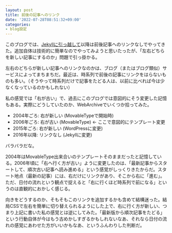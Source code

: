 ```yaml
---
layout: post
title: 前後の記事へのリンク
date: '2022-07-28T08:51:32+09:00'
categories:
- blog設定
---
```


このブログでは、[Jekyllに引っ越して](/blog/2016/05/moved_to_jekyll.html)以降は前後記事へのリンクなしでやってきた。追加自体は技術的に簡単なのでやってみようと思いたったが、「左右どちらを新しい記事にするのか」問題で引っ掛かる。

左右のどちらが新しい記事へのリンクなのかは、ブログ（またはブログ類似）サービスによってまちまちだ。最近は、時系列で前後の記事にリンクをはらないものも多い。（そうやって時系列だけで記事をたどる人は、以前に比べれば今は少なくなっているのかもしれない）

私の感覚では「右が古い」で、過去にこのブログでは意図的にそう変更した記憶もある。実際にどうしていたのか、WebArchiveでいくつか拾ってみた。

* 2004年ごろ: 右が新しい (MovableTypeで開始時)
* 2006年ごろ: 右が古い (MovableType) ← ここで意図的にテンプレート変更
* 2015年ごろ: 右が新しい (WordPressに変更)
* 2016年以降: リンクなし (Jekyllに変更)

バラバラだな。

2004年はMovableType出来合いのテンプレートそのままだったと記憶している。2006年頃に「右へ行く方が古い」ように変更したのは、「最新記事からスタートして、順次古い記事へ読み進める」という感覚がしっくりきたからだ。スタート地点（最新の記事）には、右だけにリンクがあり、そこから右に「進む」。ただ、日付の流れという観点で捉えると「右に行くほど時系列で前になる」というのは直観的におかしく感じる。

向きをどうするのか、そもそもこのリンクを追加するかも含めて結構迷った。結局CSSで左右を簡単に切り替えられるようにした上で、右に行く方が新しい、つまり上記に書いた私の感覚とは逆にしてみた。「最新版から順次記事をたどる」という行動自体が今はもう古めかしすぎるかもしれないなあ、それなら日付の流れの感覚にあわせた方がいいかもなあ、というふんわりした判断だ。
